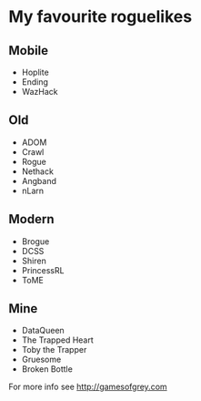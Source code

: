 # My favourite roguelikes

## Mobile

* Hoplite
* Ending
* WazHack

## Old

* ADOM
* Crawl
* Rogue
* Nethack
* Angband
* nLarn

## Modern

* Brogue
* DCSS
* Shiren
* PrincessRL
* ToME

## Mine

* DataQueen
* The Trapped Heart
* Toby the Trapper
* Gruesome
* Broken Bottle

For more info see http://gamesofgrey.com
